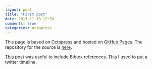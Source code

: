 ```yaml
---
layout: post
title: "First post"
date: 2013-11-10 12:38
comments: true
categories: octopress
---
```


This page is based on [Octopress](http://octopress.org/) and hosted on [GitHub Pages](http://pages.github.com/). The
repository for the source is [here](https://github.com/rvf0068/rvf0068.github.io).

[This](http://drz.ac/2013/01/15/publication-list-using-bibtex-in-octopress/) post was useful to include Bibtex references. [This](http://blog.jmac.org/blog/2013/03/30/putting-twitter-back-into-octopress/) I used to put
a twitter timeline.
